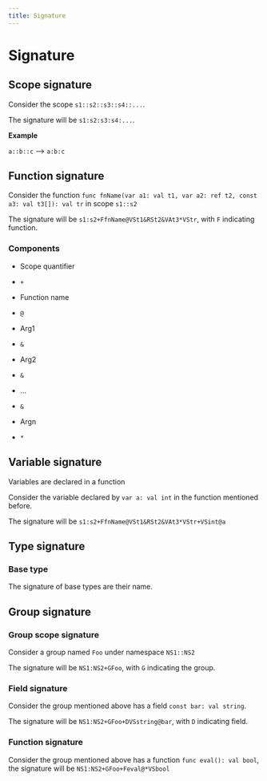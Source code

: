 ```yaml
---
title: Signature
---
```


# Signature

## Scope signature

Consider the scope `s1::s2::s3::s4::...`.

The signature will be `s1:s2:s3:s4:...`.

**Example**

`a::b::c` --> `a:b:c`

## Function signature

Consider the function `func fnName(var a1: val t1, var a2: ref t2, const a3: val t3[]): val tr` in scope `s1::s2`

The signature will be `s1:s2+FfnName@VSt1&RSt2&VAt3*VStr`, with `F` indicating function.

### Components

- Scope quantifier

- `+`

- Function name

- `@`

- Arg1

- `&`

- Arg2

- `&`

- ...

- `&`

- Argn

- `*`

## Variable signature

Variables are declared in a function

Consider the variable declared by `var a: val int` in the function mentioned before.

The signature will be `s1:s2+FfnName@VSt1&RSt2&VAt3*VStr+VSint@a`

## Type signature

### Base type

The signature of base types are their name.

## Group signature

### Group scope signature

Consider a group named `Foo` under namespace `NS1::NS2`

The signature will be `NS1:NS2+GFoo`, with `G` indicating the group.

### Field signature

Consider the group mentioned above has a field `const bar: val string`.

The signature will be `NS1:NS2+GFoo+DVSstring@bar`, with `D` indicating field.

### Function signature

Consider the group mentioned above has a function `func eval(): val bool`, the signature will be `NS1:NS2+GFoo+Feval@*VSbool`
